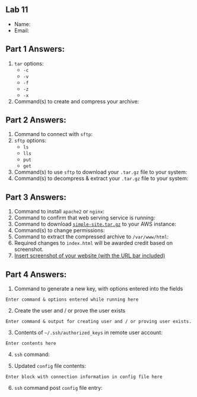 ## Lab 11

- Name:
- Email:

## Part 1 Answers:

1. `tar` options:
   - `-c`
   - `-v`
   - `-f`
   - `-z`
   - `-x`
2. Command(s) to create and compress your archive:

## Part 2 Answers:

1. Command to connect with `sftp`:
2. `sftp` options:
   - `ls`
   - `lls`
   - `put`
   - `get`
3. Command(s) to use `sftp` to download your `.tar.gz` file to your system:
4. Command(s) to decompress & extract your `.tar.gz` file to your system:

## Part 3 Answers:

1. Command to install `apache2` or `nginx`:
2. Command to confirm that web serving service is running:
3. Command to download [`simple-site.tar.gz`](simple-site.tar.gz) to your AWS instance:
4. Command(s) to change permissions: 
5. Command to extract the compressed archive to `/var/www/html`:
6. Required changes to `index.html` will be awarded credit based on screenshot.
7. [Insert screenshot of your website (with the URL bar included)]()

## Part 4 Answers:

1. Command to generate a new key, with options entered into the fields 
```
Enter command & options entered while running here
```

2. Create the user and / or prove the user exists
```
Enter command & output for creating user and / or proving user exists.
```

3. Contents of `~/.ssh/authorized_keys` in remote user account:
```
Enter contents here
```

4. `ssh` command:

5. Updated `config` file contents:
```
Enter block with connection information in config file here
```

6. `ssh` command post `config` file entry: